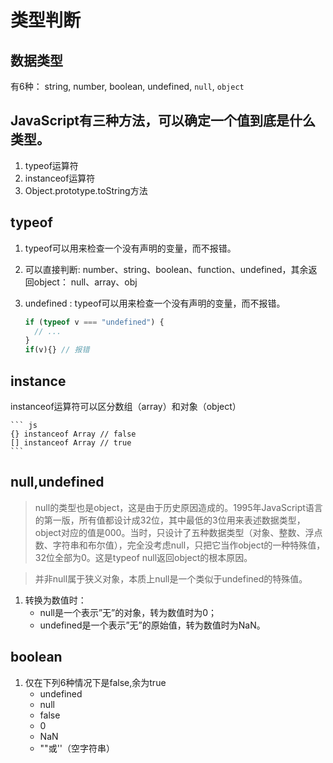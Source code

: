# 类型判断

## 数据类型
有6种： string, number, boolean, undefined, `null`, `object`


## JavaScript有三种方法，可以确定一个值到底是什么类型。

1. typeof运算符
2. instanceof运算符
3. Object.prototype.toString方法

## typeof
1. typeof可以用来检查一个没有声明的变量，而不报错。
2. 可以直接判断: number、string、boolean、function、undefined，其余返回object： null、array、obj
3. undefined : typeof可以用来检查一个没有声明的变量，而不报错。
	
	
	``` js
	if (typeof v === "undefined") {
	  // ...
	}
	if(v){} // 报错
	```

## instance
instanceof运算符可以区分数组（array）和对象（object）

	``` js
	{} instanceof Array // false
	[] instanceof Array // true
	```


## null,undefined

> null的类型也是object，这是由于历史原因造成的。1995年JavaScript语言的第一版，所有值都设计成32位，其中最低的3位用来表述数据类型，object对应的值是000。当时，只设计了五种数据类型（对象、整数、浮点数、字符串和布尔值），完全没考虑null，只把它当作object的一种特殊值，32位全部为0。这是typeof null返回object的根本原因。

> 并非null属于狭义对象，本质上null是一个类似于undefined的特殊值。

1. 转换为数值时：
	- null是一个表示”无”的对象，转为数值时为0；
	- undefined是一个表示”无”的原始值，转为数值时为NaN。


## boolean
1. 仅在下列6种情况下是false,余为true
	- undefined
	- null
	- false
	- 0
	- NaN
	- ""或''（空字符串）







